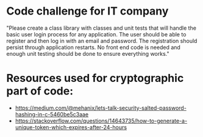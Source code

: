 # Code challenge for IT company
"Please create a class library with classes and unit tests that will handle the basic user login process for any application. The user should be able to register and then log in with an email and password. The registration should persist through application restarts. No front end code is needed and enough unit testing should be done to ensure everything works."

# Resources used for cryptographic part of code:
- https://medium.com/@mehanix/lets-talk-security-salted-password-hashing-in-c-5460be5c3aae
- https://stackoverflow.com/questions/14643735/how-to-generate-a-unique-token-which-expires-after-24-hours
